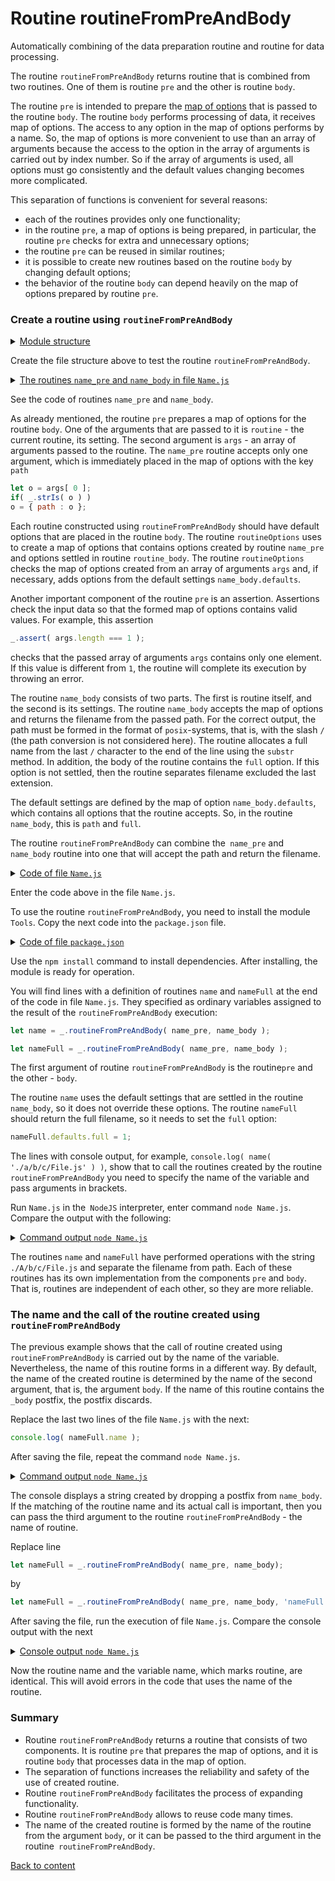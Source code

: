 # Routine routineFromPreAndBody

Automatically combining of the data preparation routine and routine for data processing.

The routine `routineFromPreAndBody` returns routine that is combined from two routines. One of them is routine `pre` and the other is routine `body`.

The routine `pre` is intended to prepare the [map of options](../concept/RoutineInput.md) that is passed to the routine `body`. The routine `body` performs processing of data, it receives map of options. The access to any option in the map of options performs by a name. So, the map of options is more convenient to use than an array of arguments because the access to the option in the array of arguments is carried out by index number. So if the array of arguments is used, all options must go consistently and the default values changing becomes more complicated.

This separation of functions is convenient for several reasons:

- each of the routines provides only one functionality;
- in the routine `pre`, a map of options is being prepared, in particular, the routine `pre` checks for extra and unnecessary options;
- the routine `pre` can be reused in similar routines;
- it is possible to create new routines based on the routine `body` by changing default options;
- the behavior of the routine `body` can depend heavily on the map of options prepared by routine `pre`.

### Create a routine using `routineFromPreAndBody`

<details>
  <summary><u>Module structure</u></summary>

```
routineFromPreAndBody
        ├── Name.js
        └── package.json
```

</details>

Create the file structure above to test the routine `routineFromPreAndBody`.

<details>
  <summary><u>The routines <code>name_pre</code> and <code>name_body</code> in file <code>Name.js</code></u></summary>

```js
function name_pre( routine, args )
{
  let o = args[ 0 ];
  if( _.strIs( o ) )
  o = { path : o };

  _.routineOptions( routine, o );
  _.assert( o && _.strIs( o.path ), 'Expects strings {-o.path-}' );
  _.assert( args.length === 1 );
  _.assert( arguments.length === 2 );

  return o;
}

function name_body( o )
{
  let i = o.path.lastIndexOf( '/' );
  if( i !== -1 )
  o.path = o.path.substr( i+1 );

  if( !o.full )
  {
    let i = o.path.lastIndexOf( '.' );
    if( i !== -1 ) o.path = o.path.substr( 0, i );
  }

  return o.path;
}

name_body.defaults =
{
  path : null,
  full : 0,
}
```

</details>

See the code of routines `name_pre` and `name_body`.

As already mentioned, the routine `pre` prepares a map of options for the routine `body`. One of the arguments that are passed to it is `routine` - the current routine, its setting. The second argument is `args` - an array of arguments passed to the routine. The `name_pre` routine accepts only one argument, which is immediately placed in the map of options with the key `path`

```js
let o = args[ 0 ];
if( _.strIs( o ) )
o = { path : o };
```

Each routine constructed using `routineFromPreAndBody` should have default options that are placed in the routine `body`. The routine `routineOptions` uses to create a map of options that contains options created by routine `name_pre` and options settled in routine `routine_body`. The routine `routineOptions` checks the map of options created from an array of arguments `args` and, if necessary, adds options from the default settings `name_body.defaults`.

Another important component of the routine `pre` is an assertion. Assertions check the input data so that the formed map of options contains valid values. For example, this assertion

```js
_.assert( args.length === 1 );
```

checks that the passed array of arguments `args` contains only one element. If this value is different from `1`, the routine will complete its execution by throwing an error.

The routine `name_body` consists of two parts. The first is routine itself, and the second is its settings. The routine `name_body` accepts the map of options and returns the filename from the passed path. For the correct output, the path must be formed in the format of `posix`-systems, that is, with the slash `/` (the path conversion is not considered here). The routine allocates a full name from the last `/` character to the end of the line using the `substr` method. In addition, the body of the routine contains the `full` option. If this option is not settled, then the routine separates filename excluded the last extension.

The default settings are defined by the map of option `name_body.defaults`, which contains all options that the routine accepts. So, in the routine `name_body`, this is `path` and `full`.

The routine `routineFromPreAndBody` can combine the` name_pre` and `name_body` routine into one that will accept the path and return the filename.

<details>
  <summary><u>Code of file <code>Name.js</code></u></summary>

```js
let _ = require( 'wTools' );

//

function name_pre( routine, args )
{
  let o = args[ 0 ];
  if( _.strIs( o ) )
  o = { path : o };

  _.routineOptions( routine, o );
  _.assert( o && _.strIs( o.path ), 'Expects strings {-o.path-}' );
  _.assert( args.length === 1 );
  _.assert( arguments.length === 2 );

  return o;
}

function name_body( o )
{
  let i = o.path.lastIndexOf( '/' );
  if( i !== -1 )
  o.path = o.path.substr( i+1 );

  if( !o.full )
  {
    let i = o.path.lastIndexOf( '.' );
    if( i !== -1 ) o.path = o.path.substr( 0, i );
  }

  return o.path;
}

name_body.defaults =
{
  path : null,
  full : 0,
}

let name = _.routineFromPreAndBody( name_pre, name_body );

let nameFull = _.routineFromPreAndBody( name_pre, name_body );
nameFull.defaults.full = 1;

console.log( name( './a/b/c/File.js' ) );
console.log( nameFull( './a/b/c/File.js' ) );
```

</details>

Enter the code above in the file `Name.js`.

To use the routine `routineFromPreAndBody`, you need to install the module `Tools`. Copy the next code into the `package.json` file.

<details>
    <summary><u>Code of file <code>package.json</code></u></summary>

```json    
{
  "dependencies": {
    "wTools": ""
  }
}
```

</details>

Use the `npm install` command to install dependencies. After installing, the module is ready for operation.

You will find lines with a definition of routines `name` and `nameFull` at the end of the code in file `Name.js`. They specified as ordinary variables assigned to the result of the `routineFromPreAndBody` execution:

```js
let name = _.routineFromPreAndBody( name_pre, name_body );

let nameFull = _.routineFromPreAndBody( name_pre, name_body );
```

The first argument of routine `routineFromPreAndBody` is the routine`pre` and the other - `body`.

The routine `name` uses the default settings that are settled in the routine `name_body`, so it does not override these options. The routine `nameFull` should return the full filename, so it needs to set the `full` option:

```js
nameFull.defaults.full = 1;
```

The lines with console output, for example, `console.log( name( './a/b/c/File.js' ) )`, show that to call the routines created by the routine `routineFromPreAndBody` you need to specify the name of the variable and pass arguments in brackets.

Run `Name.js` in the` NodeJS` interpreter, enter command `node Name.js`. Compare the output with the following:

<details>
  <summary><u>Command output <code>node Name.js</code></u></summary>

```
$ node Name.js
File
File.js
```

</details>

The routines `name` and `nameFull` have performed operations with the string `./A/b/c/File.js` and separate the filename from path. Each of these routines has its own implementation from the components `pre` and `body`. That is, routines are independent of each other, so they are more reliable.

### The name and the call of the routine created using `routineFromPreAndBody`

The previous example shows that the call of routine created using `routineFromPreAndBody` is carried out by the name of the variable. Nevertheless, the name of this routine forms in a different way. By default, the name of the created routine is determined by the name of the second argument, that is, the argument `body`. If the name of this routine contains the `_body` postfix, the postfix discards.

Replace the last two lines of the file `Name.js` with the next:

```js
console.log( nameFull.name );
```

After saving the file, repeat the command `node Name.js`.

<details>
  <summary><u>Command output <code>node Name.js</code></u></summary>

```
$ node Name.js
name
```

</details>

The console displays a string created by dropping a postfix from `name_body`. If the matching of the routine name and its actual call is important, then you can pass the third argument to the routine `routineFromPreAndBody` - the name of routine.

Replace line

```js
let nameFull = _.routineFromPreAndBody( name_pre, name_body);
```

by

```js
let nameFull = _.routineFromPreAndBody( name_pre, name_body, 'nameFull' );
```

After saving the file, run the execution of file `Name.js`. Compare the console output with the next

<details>
  <summary><u>Console output <code>node Name.js</code></u></summary>

```
$ node Name.js
nameFull
```

</details>

Now the routine name and the variable name, which marks routine, are identical. This will avoid errors in the code that uses the name of the routine.

### Summary

- Routine `routineFromPreAndBody` returns a routine that consists of two components. It is routine `pre` that prepares the map of options, and it is routine `body` that processes data in the map of option.
- The separation of functions increases the reliability and safety of the use of created routine.
- Routine `routineFromPreAndBody` facilitates the process of expanding functionality.
- Routine `routineFromPreAndBody` allows to reuse code many times.
- The name of the created routine is formed by the name of the routine from the argument `body`, or it can be passed to the third argument in the routine` routineFromPreAndBody`.

[Back to content](../README.md#Tutorials)
